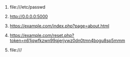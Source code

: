 1. file:///etc/passwd

2. http://0.0.0.0:5000

3. https://example.com/index.php?page=about.html

4. https://example.com/reset.php?token=n61jqwfkzwn99qjerjvwz0dn0tmn4bogu8sp5mmm

5. file:///
